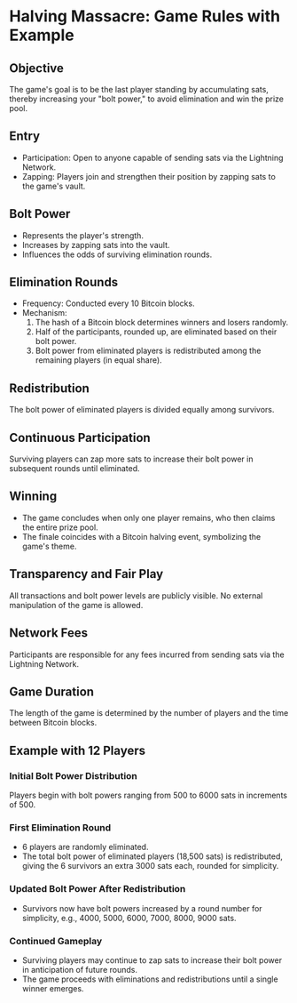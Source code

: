 # Halving Massacre: Game Rules with Example

## Objective
The game's goal is to be the last player standing by accumulating sats, thereby increasing your "bolt power," to avoid elimination and win the prize pool.

## Entry

- Participation: Open to anyone capable of sending sats via the Lightning Network.
- Zapping: Players join and strengthen their position by zapping sats to the game's vault.

## Bolt Power
- Represents the player's strength.
- Increases by zapping sats into the vault.
- Influences the odds of surviving elimination rounds.

## Elimination Rounds
- Frequency: Conducted every 10 Bitcoin blocks.
- Mechanism:
  1. The hash of a Bitcoin block determines winners and losers randomly.
  2. Half of the participants, rounded up, are eliminated based on their bolt power.
  3. Bolt power from eliminated players is redistributed among the remaining players (in equal share).

## Redistribution
The bolt power of eliminated players is divided equally among survivors.

## Continuous Participation
Surviving players can zap more sats to increase their bolt power in subsequent rounds until eliminated.

## Winning
- The game concludes when only one player remains, who then claims the entire prize pool.
- The finale coincides with a Bitcoin halving event, symbolizing the game's theme.

## Transparency and Fair Play
All transactions and bolt power levels are publicly visible.
No external manipulation of the game is allowed.

## Network Fees
Participants are responsible for any fees incurred from sending sats via the Lightning Network.

## Game Duration
The length of the game is determined by the number of players and the time between Bitcoin blocks.

## Example with 12 Players

### Initial Bolt Power Distribution
Players begin with bolt powers ranging from 500 to 6000 sats in increments of 500.

### First Elimination Round
- 6 players are randomly eliminated.
- The total bolt power of eliminated players (18,500 sats) is redistributed, giving the 6 survivors an extra 3000 sats each, rounded for simplicity.


### Updated Bolt Power After Redistribution
- Survivors now have bolt powers increased by a round number for simplicity, e.g., 4000, 5000, 6000, 7000, 8000, 9000 sats.

### Continued Gameplay
- Surviving players may continue to zap sats to increase their bolt power in anticipation of future rounds.
- The game proceeds with eliminations and redistributions until a single winner emerges.
